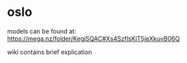# oslo

models can be found at:
https://mega.nz/folder/KegjSQAC#Xs4SzflsKlT5jeXkuvB06Q

wiki contains brief explication
